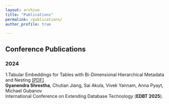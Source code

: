 ```yaml
---
layout: archive
title: "Publications"
permalink: /publications/
author_profile: true

---
```


## Conference Publications

### 2024
1.Tabular Embeddings for Tables with Bi-Dimensional Hierarchical Metadata and Nesting [\[PDF\]](http://gyanendrashrestha.github.io/files/edbt2025.pdf) <br>
**Gyanendra Shrestha**, Chutian Jiang, Sai Akula, Vivek Yannam, Anna Pyayt, Michael Gubanov <br>
International Conference on Extending Database Technology (**EDBT 2025**). 

